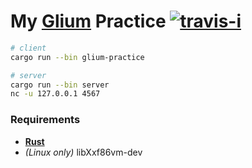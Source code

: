 My [Glium][] Practice [![travis-i][]][travis-a]
========

```sh
# client
cargo run --bin glium-practice

# server
cargo run --bin server
nc -u 127.0.0.1 4567
```

### Requirements

* **[Rust][]**
* *(Linux only)* libXxf86vm-dev

[Glium]: https://github.com/tomaka/glium
[Rust]: http://rust-lang.org
[travis-i]: https://travis-ci.org/simnalamburt/glium-practice.svg?branch=master
[travis-a]: https://travis-ci.org/simnalamburt/glium-practice
